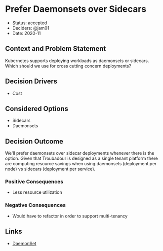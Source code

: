 # Prefer Daemonsets over Sidecars

* Status: accepted
* Deciders: @jam01
* Date: 2020-11

## Context and Problem Statement

Kubernetes supports deploying workloads as daemonsets or sidecars. Which should we use for cross cutting concern deployments?

## Decision Drivers <!-- optional -->

* Cost

## Considered Options

* Sidecars
* Daemonsets

## Decision Outcome

We'll prefer daemonsets over sidecar deployments whenever there is the option. Given that Troubadour is designed as a single tenant platform there are computing resource savings when using daemonsets (deployment per node) vs sidecars (deployment per service).

### Positive Consequences <!-- optional -->

* Less resource utilization

### Negative Consequences <!-- optional -->

* Would have to refactor in order to support multi-tenancy

## Links <!-- optional -->

* [DaemonSet](https://kubernetes.io/docs/concepts/workloads/controllers/daemonset/)

